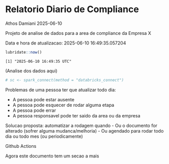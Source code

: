 # Relatorio Diario de Compliance
Athos Damiani
2025-06-10

Projeto de analise de dados para a area de compliance da Empresa X

Data e hora de atualizacao: 2025-06-10 16:49:35.057204

``` r
lubridate::now()
```

    [1] "2025-06-10 16:49:35 UTC"

(Analise dos dados aqui)

``` r
# sc <- spark_connect(method = "databricks_connect")
```

Problemas de uma pessoa ter que atualizar todo dia:

-   A pessoa pode estar ausente
-   A pessoa pode esquecer de rodar alguma etapa
-   A pessoa pode errar
-   A pessoa responsavel pode ter saido da area ou da empresa

Solucao proposta: automatizar a rodagem quando - Ou o documento for
alterado (sofrer alguma mudanca/melhoria) - Ou agendado para rodar todo
dia ou todo mes (ou periodicamente)

Github Actions

Agora este documento tem um secao a mais
